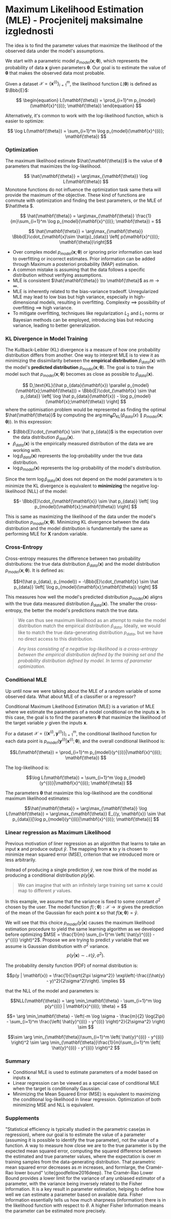 # Maximum Likelihood Estimation (MLE) - Procjenitelj maksimalne izglednosti
The idea is to find the parameter values that maximize the likelihood of the observed data under the model's assumptions.

We start with a parametric model $p_{model}(\mathbf{x}; \mathbf{\theta})$, which represents the probability of data $\mathbf{x}$ given parameters $\mathbf{\theta}$. Our goal is to estimate the value of $\mathbf{\theta}$ that makes the observed data most probable.

Given a dataset $\mathcal{X} = \lbrace\mathbf{x}^{(i)}\rbrace_{i=1}^m$, the likelihood function $L(\mathbf{\theta})$ is defined as $\Bbb{E}$:

$$ 
\begin{equation} L(\mathbf{\theta}) = \prod_{i=1}^m p_{model}(\mathbf{x}^{(i)}; \mathbf{\theta})
\end{equation}
$$

Alternatively, it's common to work with the log-likelihood function, which is easier to optimize:

$$ \log L(\mathbf{\theta}) = \sum_{i=1}^m \log p_{model}(\mathbf{x}^{(i)}; \mathbf{\theta})
$$

### Optimization 
The maximum likelihood estimate $\hat{\mathbf{\theta}}$ is the value of $\mathbf{\theta}$ parameters that maximizes the log-likelihood.

$$ \hat{\mathbf{\theta}} = \arg\max_{\mathbf{\theta}} \log L(\mathbf{\theta})
$$
Monotone functions do not influence the optimization task same theta will provide the maximum of the objective. These kind of functions are commute with optimization and finding the best parameters, or the MLE of $\hat\theta $.

$$
\hat{\mathbf{\theta}} = \arg\max_{\mathbf{\theta}} \frac{1}{m}\sum_{i=1}^m \log p_{model}(\mathbf{x}^{(i)}; \mathbf{\theta}) =
$$

$$
\hat{\mathbf{\theta}} = \arg\max_{\mathbf{\theta}} \Bbb{E}\cdot_{\mathbf{x}\sim \hat{p}_{data}} \left[ p(\mathbf{x}^{(i)}; \mathbf{\theta})\right]$$

- Over complex model $p_{model}(\mathbf{x}; \mathbf{\theta})$ or ignoring prior information can lead to overfitting or incorrect estimates. Prior information can be added through Maximum a posteriori probability (MAP) estimation.
- A common mistake is assuming that the data follows a specific distribution without verifying assumptions. 
- MLE is consistent $\hat{\mathbf{\theta}} \to \mathbf{\theta}$ as $m \to \infty$.
- MLE is inherently related to the bias-variance tradeoff. Unregularized MLE may lead to low bias but high variance, especially in high-dimensional models, resulting in overfitting. Complexity $\implies$ possibility of overfitting $\implies$ high variance.
- To mitigate overfitting, techniques like regularization $L_2$ and $L_1$ norms or Bayesian methods can be employed, introducing bias but reducing variance, leading to better generalization.

### KL Divergence in Model Training
The Kullback-Leibler (KL) divergence is a measure of how one probability distribution differs from another. One way to interpret MLE is to view it as minimizing the dissimilarity between the **empirical distribution** $\hat p_{data}(\mathbf{x})$ with the model's **predicted distribution** $p_{model}(\mathbf{x};\mathbf{\theta})$. The goal is to train the model such that $p_{model}(\mathbf{x};\mathbf{\theta})$ becomes as close as possible to $\hat p_{data}(\mathbf{x})$.

$$ D_\text{KL}(\hat p_{data}(\mathbf{x}) \parallel p_{model}(\mathbf{x};\mathbf{\theta})) = \Bbb{E}\cdot_{\mathbf{x} \sim \hat p_{data}} \left[ \log \hat p_{data}(\mathbf{x}) - \log p_{model}(\mathbf{x};\mathbf{\theta}) \right]
$$
where the optimisation problem would be represented as finding the optimal $\hat{\mathbf{\theta}}$ by computing the $\arg \min_{\mathbf{\theta}} D_\text{KL}(\hat p_{data}(x) \parallel p_{model}(\mathbf{x};\mathbf{\theta}))$. 
In this expression:
- $\Bbb{E}\cdot_{\mathbf{x} \sim \hat p_{data}}$ is the expectation over the data distribution $\hat{p}_{data}(\mathbf{x})$.
- $\hat{p}_{data}(\mathbf{x})$ is the empirically measured distribution of the data we are working with.
- $\log \hat{p}_{data}(\mathbf{x})$ represents the log-probability under the true data distribution.
- $\log p_{model}(\mathbf{x})$ represents the log-probability of the model's distribution.

Since the term $\log \hat{p}_{data}(\mathbf{x})$ does not depend on the model parameters is to minimize the KL divergence is equivalent to **minimizing** the negative log-likelihood (NLL) of the model:

$$- \Bbb{E}\cdot_{\mathbf{\mathbf{x}} \sim \hat p_{data}} \left[ \log p_{model}(\mathbf{x};\mathbf{\theta}) \right]
$$

This is same as maximizing the likelihood of the data under the model's distribution $p_{model}(\mathbf{x};\mathbf{\theta})$. Minimizing KL divergence between the data distribution and the model distribution is fundamentally the same as performing MLE for $\mathbf{X}$ random variable. 
 
### Cross-Entropy

Cross-entropy measures the difference between two probability distributions: the true data distribution $\hat p_{data}(\mathbf{x})$ and the model distribution $p_{model}(\mathbf{x};\mathbf{\theta})$. It is defined as:

$$H(\hat p_{data}, p_{model}) = -\Bbb{E}\cdot_{\mathbf{x} \sim \hat p_{data}} \left[ \log p_{model}(\mathbf{x};\mathbf{\theta}) \right]
$$

This measures how well the model's predicted distribution $p_{model}(\mathbf{x})$ aligns with the true data measured distribution $\hat p_{data}(\mathbf{x})$. The smaller the cross-entropy, the better the model's predictions match the true data.

> We can thus see maximum likelihood as an attempt to make the model distribution match the empirical distribution $\hat p_{data}$. Ideally, we would like to match the true data-generating distribution $p_{data}$, but we have no direct access to this distribution.

> *Any loss consisting of a negative log-likelihood is a cross-entropy between the empirical distribution deﬁned by the training set and the probability distribution deﬁned by model. In terms of parameter optimization.* 

### Conditional MLE
Up until now we were talking about the MLE of a random variable of some observed data. What about MLE of a classifier or a regressor?

Conditional Maximum Likelihood Estimation (MLE) is a variation of MLE where we estimate the parameters of a model conditional on the inputs $\mathbf{x}$. In this case, the goal is to find the parameters $\mathbf{\theta}$ that maximize the likelihood of the target variable $y$ given the inputs $\mathbf{x}$.

For a dataset $\mathcal{X} = \lbrace(\mathbf{x}^{(i)}, \mathbf{y}^{(i)})\rbrace_{i=1}^{m}$, the conditional likelihood function for each data point is $p_{model}(\mathbf{y}^{(i)}|\mathbf{x}^{(i)}; \mathbf{\theta})$, and the overall conditional likelihood is:

$$L(\mathbf{\theta}) = \prod_{i=1}^m p_{model}(y^{(i)}|\mathbf{x}^{(i)}; \mathbf{\theta})
$$

The log-likelihood is:

$$\log L(\mathbf{\theta}) = \sum_{i=1}^m \log p_{model}(y^{(i)}|\mathbf{x}^{(i)}; \mathbf{\theta})
$$

The parameters $\mathbf{\theta}$ that maximize this log-likelihood are the conditional maximum likelihood estimates:

$$\hat{\mathbf{\theta}} = \arg\max_{\mathbf{\theta}} \log L(\mathbf{\theta}) = \arg\max_{\mathbf{\theta}} E_{(y, \mathbf{x}) \sim \hat p_{data}}[\log p_{model}(y^{(i)}|\mathbf{x}^{(i)}; \mathbf{\theta})]
$$

### Linear regression as Maximum Likelihood
Previous motivation of liner regression as an algorithm that learns to take an input $\mathbf{x}$ and produce output $\hat y$. The mapping from $\mathbf{x}$ to $y$ is chosen to minimize mean squared error (MSE), criterion that we introduced more or less arbitrarily. 

Instead of producing a single prediction $\hat y$, we now think of the model as producing a conditional distribution $p(y|\mathbf{x})$. 

>We can imagine that with an infinitely large training set same $\mathbf{x}$ could map to different $y$ values.

In this example, we assume that the variance is fixed to some constant $\sigma^2$ chosen by the user. The model function $f(\cdot;\mathbf{\theta}): \mathcal{X} \rightarrow \mathcal{Y}$ gives the prediction of the mean of the Gaussian for each point $\mathbf{x}$ so that $f(\mathbf{x};\mathbf{\theta}) = \hat{y}$.  

We will see that this choice $p_{model}(y | \mathbf{x})$ causes the maximum likelihood estimation procedure to yield the same learning algorithm as we developed before optimizing $MSE = \frac{1}{m} \sum_{i=1}^m \left( \hat{y}^{(i)} - y^{(i)} \right)^2$. Propose we are trying to predict $y$ variable that we assume is Gaussian distribution with $\sigma^2$ variance.  
$$p(y | \mathbf{x}) \sim \mathcal{N}(\hat{y}, \sigma^2).
$$

The probability density function (PDF) of normal distribution is:  

$$p(y | \mathbf{x}) = \frac{1}{\sqrt{2\pi \sigma^2}} \exp\left(-\frac{(\hat{y} - y)^2}{2\sigma^2}\right). \implies
$$

that the NLL of the model and parameters is:

$$NLL(\mathbf{\theta}) = \arg \min_\mathbf{\theta} - \sum_{i=1}^m \log p(y^{(i)} | \mathbf{x}^{(i)}; \theta) = 
$$

$$= \arg \min_\mathbf{\theta} - \left(-m \log \sigma - \frac{m}{2} \log(2\pi) - \sum_{i=1}^m \frac{\left( \hat{y}^{(i)} - y^{(i)} \right)^2}{2\sigma^2} \right) \sim
$$

$$\sim \arg \min_{\mathbf{\theta}}\sum_{i=1}^m \left( \hat{y}^{(i)} - y^{(i)} \right)^2 \sim \arg \min_{\mathbf{\theta}}\frac{1}{m}\sum_{i=1}^m \left( \hat{y}^{(i)} - y^{(i)} \right)^2
$$

### Summary
- Conditional MLE is used to estimate parameters of a model based on inputs $\mathbf{x}$.
- Linear regression can be viewed as a special case of conditional MLE when the target is conditionally Gaussian.
- Minimizing the Mean Squared Error (MSE) is equivalent to maximizing the conditional log-likelihood in linear regression. Optimization of both minimizing MSE and NLL is equivalent. 

### Supplements

"Statistical efficiency is typically studied in the parametric case(as in regression), where our goal is to estimate the value of a parameter (assuming it is possible to identify the true parameter), not the value of a function. A way to measure how close we are to the true parameter is by the expected mean squared error, computing the squared difference between the estimated and true parameter values, where the expectation is over $m$ training samples from the data-generating distribution. That parametric mean squared error decreases as $m$ increases, and formlarge, the Cramér-Rao lower bound" \cite{goodfellow2016deep}.
The Cramér-Rao Lower Bound provides a lower limit for the variance of any unbiased estimator of a parameter, with the variance being inversely related to the Fisher Information. It is a key result in parameter estimation, helping to define how well we can estimate a parameter based on available data. Fisher Information essentially tells us how much sharpness (information) there is in the likelihood function with respect to $\theta$. A higher Fisher Information means the parameter can be estimated more precisely. 

<script type="text/javascript" src="http://cdn.mathjax.org/mathjax/latest/MathJax.js?config=TeX-AMS-MML_HTMLorMML"></script>
<script type="text/x-mathjax-config">
  MathJax.Hub.Config({ tex2jax: {inlineMath: [['$', '$']]}, messageStyle: "none" ,
  });
</script>